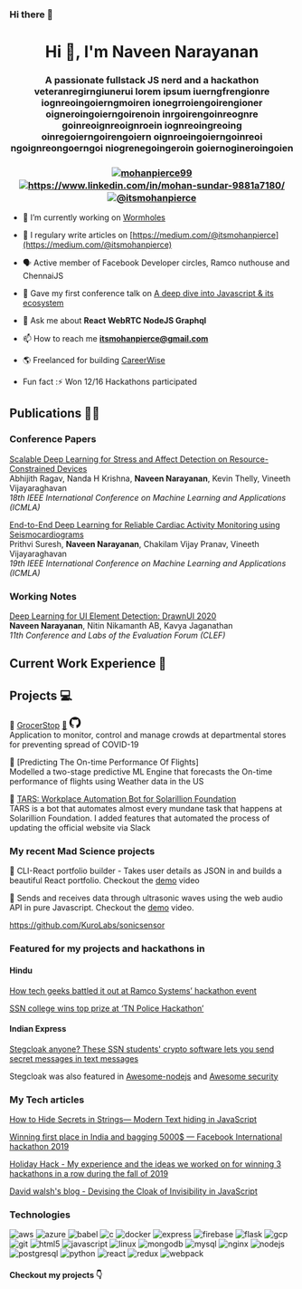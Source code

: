 ### Hi there 👋

<!--
**naveenggmu/naveenggmu** is a ✨ _special_ ✨ repository because its `README.md` (this file) appears on your GitHub profile.

Here are some ideas to get you started:

- 🔭 I’m currently working on ...
- 🌱 I’m currently learning ...
- 👯 I’m looking to collaborate on ...
- 🤔 I’m looking for help with ...
- 💬 Ask me about ...
- 📫 How to reach me: ...
- 😄 Pronouns: ...
- ⚡ Fun fact: ...
-->
<link rel="stylesheet" href="https://cdn.jsdelivr.net/gh/devicons/devicon@master/devicon.min.css">


<h1 align="center">Hi 👋, I'm Naveen Narayanan</h1>
<h3 align="center">A passionate fullstack JS nerd and a hackathon veteranregirngiunerui lorem ipsum iuerngfrengionre iognreoingoierngmoiren ionegrroiengoirengioner oigneroingoierngoirenoin inrgoirengoinreognre goinreoignreoignroein iognreoingreoing oinregoierngoirengoiern oignroeingoierngoinreoi ngoignreongoerngoi niogrenegoingeroin goiernogineroingoien</h3>
<h3 align="center">
<a href="https://dev.to/mohanpierce99" target="blank"><img align="center" src="https://cdn.jsdelivr.net/npm/simple-icons@3.0.1/icons/dev-dot-to.svg" alt="mohanpierce99" height="30" width="30" /></a>
<a href="https://linkedin.com/in/https://www.linkedin.com/in/mohan-sundar-9881a7180/" target="blank"><img align="center" src="https://cdn.jsdelivr.net/npm/simple-icons@3.0.1/icons/linkedin.svg" alt="https://www.linkedin.com/in/mohan-sundar-9881a7180/" height="30" width="30" /></a>
<a href="https://medium.com/@itsmohanpierce" target="blank"><img align="center" src="https://cdn.jsdelivr.net/npm/simple-icons@3.0.1/icons/medium.svg" alt="@itsmohanpierce" height="30" width="30" /></a>
</p>
</h3>

- 🔭 I’m currently working on [Wormholes](https://github.com/mohanpierce99/wormhole-rtc)

- 📝 I regulary write articles on [https://medium.com/@itsmohanpierce](https://medium.com/@itsmohanpierce)

- 🗣️ Active member of Facebook Developer circles, Ramco nuthouse and ChennaiJS 

- 🎤 Gave my first conference talk on [A deep dive into Javascript & its ecosystem](https://www.meetup.com/thenuthouse/events/251879530/)

- 💬 Ask me about **React WebRTC NodeJS Graphql**

- 📫 How to reach me **itsmohanpierce@gmail.com**

- 🌎 Freelanced for building [CareerWise](http://www.careerwise.in/)


- Fun fact :⚡ Won 12/16 Hackathons participated

## Publications 📝📰

### Conference Papers  

[Scalable Deep Learning for Stress and Affect Detection on Resource-Constrained Devices](https://ieeexplore.ieee.org/document/8999216)  
Abhijith Ragav, Nanda H Krishna, **Naveen Narayanan**, Kevin Thelly, Vineeth Vijayaraghavan  
*18th IEEE International Conference on Machine Learning and Applications (ICMLA)*  


[End-to-End Deep Learning for Reliable Cardiac Activity Monitoring using Seismocardiograms](https://arxiv.org/abs/2010.05662)  
Prithvi Suresh, **Naveen Narayanan**, Chakilam Vijay Pranav, Vineeth Vijayaraghavan  
*19th IEEE International Conference on Machine Learning and Applications (ICMLA)*  

### Working Notes  

[Deep Learning for UI Element Detection: DrawnUI 2020](http://ceur-ws.org/Vol-2696/paper_61.pdf)  
**Naveen Narayanan**, Nitin Nikamanth AB, Kavya Jaganathan  
*11th Conference and Labs of the Evaluation Forum (CLEF)*  

## Current Work Experience 💼

## Projects 💻

🚀 [GrocerStop](https://devfolio.co/submissions/grocerstop) [🔗](https://devfolio.co/submissions/grocerstop) <a href="https://devfolio.co/submissions/grocerstop" ><img src="GitHub-Mark-32px.png" alt="github" width="20" height="20"/><a/>  
    Application to monitor, control and manage crowds at departmental stores for preventing spread of COVID-19  
  

🚀 [Predicting The On-time Performance Of Flights]  
    Modelled a two-stage predictive ML Engine that forecasts the On-time performance of flights using Weather data in the US  

🚀 [TARS: Workplace Automation Bot for Solarillion Foundation](https://github.com/solarillionfoundation/TARS)  
    TARS is a bot that automates almost every mundane task that happens at Solarillion Foundation. I added features that automated the process of updating the official website via Slack  

### My recent Mad Science projects

🚀 CLI-React portfolio builder - Takes user details as JSON in and builds a beautiful React portfolio. Checkout the [demo](https://res.cloudinary.com/dqmbs2chk/video/upload/v1599990241/reactfolio_fsehwp.mp4) video

🚀 Sends and receives data through  ultrasonic waves using the web audio API in pure Javascript. Checkout the [demo](https://res.cloudinary.com/dqmbs2chk/video/upload/v1598886336/demo_obb9eg.mp4) video.

https://github.com/KuroLabs/sonicsensor


### Featured for my projects and hackathons in


#### Hindu 

[How tech geeks battled it out at Ramco Systems’ hackathon event
](https://www.thehindu.com/sci-tech/technology/thinking-in-java/article30494245.ece)


[SSN college wins top prize at ‘TN Police Hackathon’
](https://www.thehindu.com/news/national/tamil-nadu/ssn-college-wins-top-prize-at-tn-police-hackathon/article30064482.ece#:~:text=A%20team%20from%20SSN%20college,protect%20the%20State%20from%20cyberattacks.)

#### Indian Express

[Stegcloak anyone? These SSN students' crypto software lets you send secret messages in text messages
](https://www.edexlive.com/happening/2020/jun/30/stegcloak-anyone-these-ssn-students-crypto-software-lets-you-send-secret-messages-in-text-messages-12968.html)

Stegcloak was also featured in [Awesome-nodejs](https://github.com/sindresorhus/awesome-nodejs) and [Awesome security](https://github.com/sbilly/awesome-security)






### My Tech articles
<!-- BLOG-POST-LIST:START -->
[How to Hide Secrets in Strings— Modern Text hiding in JavaScript
](https://blog.bitsrc.io/how-to-hide-secrets-in-strings-modern-text-hiding-in-javascript-613a9faa5787?source=---------2------------------)

[Winning first place in India and bagging 5000$ — Facebook International hackathon 2019
](https://medium.com/@itsmohanpierce/winning-first-place-in-india-facebook-developers-circle-community-challenge-2019-49a7052aa7df)

[Holiday Hack - My experience and the ideas we worked on for winning 3 hackathons in a row during the fall of 2019](https://medium.com/@itsmohanpierce/the-holiday-hack-d10cbc5a4fbd)

[David walsh's blog - Devising the Cloak of Invisibility in JavaScript
](https://davidwalsh.name/javascript-steganography)
<!-- BLOG-POST-LIST:END -->



### Technologies
<p align="left"><img src="https://devicons.github.io/devicon/devicon.git/icons/amazonwebservices/amazonwebservices-original-wordmark.svg" alt="aws" width="40" height="40"/> <img src="https://www.vectorlogo.zone/logos/microsoft_azure/microsoft_azure-icon.svg" alt="azure" width="40" height="40"/> <img src="https://www.vectorlogo.zone/logos/babeljs/babeljs-icon.svg" alt="babel" width="40" height="40"/> <img src="https://devicons.github.io/devicon/devicon.git/icons/c/c-original.svg" alt="c" width="40" height="40"/> <img src="https://devicons.github.io/devicon/devicon.git/icons/docker/docker-original-wordmark.svg" alt="docker" width="40" height="40"/> <img src="https://devicons.github.io/devicon/devicon.git/icons/express/express-original-wordmark.svg" alt="express" width="40" height="40"/> <img src="https://www.vectorlogo.zone/logos/firebase/firebase-icon.svg" alt="firebase" width="40" height="40"/> <img src="https://www.vectorlogo.zone/logos/pocoo_flask/pocoo_flask-icon.svg" alt="flask" width="40" height="40"/> <img src="https://www.vectorlogo.zone/logos/google_cloud/google_cloud-icon.svg" alt="gcp" width="40" height="40"/> <img src="https://www.vectorlogo.zone/logos/git-scm/git-scm-icon.svg" alt="git" width="40" height="40"/> <img src="https://devicons.github.io/devicon/devicon.git/icons/html5/html5-original-wordmark.svg" alt="html5" width="40" height="40"/> <img src="https://devicons.github.io/devicon/devicon.git/icons/javascript/javascript-original.svg" alt="javascript" width="40" height="40"/> <img src="https://devicons.github.io/devicon/devicon.git/icons/linux/linux-original.svg" alt="linux" width="40" height="40"/> <img src="https://devicons.github.io/devicon/devicon.git/icons/mongodb/mongodb-original-wordmark.svg" alt="mongodb" width="40" height="40"/> <img src="https://devicons.github.io/devicon/devicon.git/icons/mysql/mysql-original-wordmark.svg" alt="mysql" width="40" height="40"/> <img src="https://devicons.github.io/devicon/devicon.git/icons/nginx/nginx-original.svg" alt="nginx" width="40" height="40"/> <img src="https://devicons.github.io/devicon/devicon.git/icons/nodejs/nodejs-original-wordmark.svg" alt="nodejs" width="40" height="40"/> <img src="https://devicons.github.io/devicon/devicon.git/icons/postgresql/postgresql-original-wordmark.svg" alt="postgresql" width="40" height="40"/> <img src="https://devicons.github.io/devicon/devicon.git/icons/python/python-original.svg" alt="python" width="40" height="40"/> <img src="https://devicons.github.io/devicon/devicon.git/icons/react/react-original-wordmark.svg" alt="react" width="40" height="40"/> <img src="https://devicons.github.io/devicon/devicon.git/icons/redux/redux-original.svg" alt="redux" width="40" height="40"/> <img src="https://devicons.github.io/devicon/devicon.git/icons/webpack/webpack-original.svg" alt="webpack" width="40" height="40"/></p><p align="center">


#### Checkout my projects 👇
